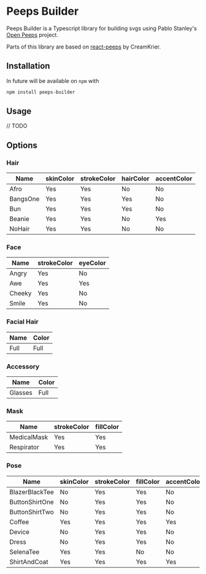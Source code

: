 # Peeps Builder

Peeps Builder is a Typescript library for building svgs using Pablo Stanley's [Open Peeps](https://www.openpeeps.com/) project.

Parts of this library are based on [react-peeps](https://github.com/CeamKrier/react-peeps) by CreamKrier.

## Installation
In future will be available on `npm` with
``` bash
npm install peeps-builder
```

## Usage
// TODO

## Options

### Hair
|Name|skinColor|strokeColor|hairColor|accentColor|
|-----|-----|-----|-----|-----|
|Afro|Yes|Yes|No|No|
|BangsOne|Yes|Yes|Yes|No|
|Bun|Yes|Yes|Yes|No|
|Beanie|Yes|Yes|No|Yes|
|NoHair|Yes|Yes|No|No|

### Face
|Name|strokeColor|eyeColor|
|-----|-----|-----|
|Angry|Yes|No|
|Awe|Yes|Yes|
|Cheeky|Yes|No|
|Smile|Yes|No|

### Facial Hair
|Name|Color|
|-----|-----|
|Full|Full|

### Accessory
|Name|Color|
|-----|-----|
|Glasses|Full |

### Mask
|Name|strokeColor|fillColor|
|----------|-----|-----|
|MedicalMask|Yes|Yes|
|Respirator|Yes|Yes|

### Pose
|Name|skinColor|strokeColor|fillColor|accentColor|
|-----|-----|-----|-----|-----|
|BlazerBlackTee|No|Yes|Yes|No|
|ButtonShirtOne|No|Yes|Yes|No|
|ButtonShirtTwo|No|Yes|Yes|No|
|Coffee|Yes|Yes|Yes|Yes|
|Device|No|Yes|Yes|No|
|Dress|No|Yes|Yes|No|
|SelenaTee|Yes|Yes|No|No|
|ShirtAndCoat|Yes|Yes|Yes|Yes|